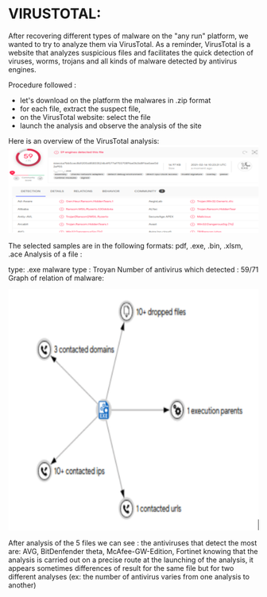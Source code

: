 
# VIRUSTOTAL:

After recovering different types of malware on the "any run" platform, we wanted to try to analyze them via VirusTotal.
As a reminder, VirusTotal is a website that analyzes suspicious files and facilitates the quick detection of viruses, worms, trojans and all kinds of malware detected by antivirus engines.

Procedure followed :
- let's download on the platform the malwares in .zip format
- for each file, extract the suspect file,
- on the VirusTotal website: select the file 
- launch the analysis and observe the analysis of the site


Here is an overview of the VirusTotal analysis:
![image](https://github.com/MichalonCarpino/Tools_Legal_Utilisation/blob/main/Tools_Legal_Utilisation/images/VT1.PNG)

The selected samples are in the following formats: pdf, .exe, .bin, .xlsm, .ace
Analysis of a file : 

type: .exe
malware type : Troyan
Number of antivirus which detected : 59/71
Graph of relation of malware:

![image](https://github.com/MichalonCarpino/Tools_Legal_Utilisation/blob/main/Tools_Legal_Utilisation/images/VT2.PNG)


After analysis of the 5 files we can see :
the antiviruses that detect the most are: AVG, BitDenfender theta, McAfee-GW-Edition, Fortinet
knowing that the analysis is carried out on a precise route at the launching of the analysis, it appears sometimes differences of result for the same file but for two different analyses (ex: the number of antivirus varies from one analysis to another)



